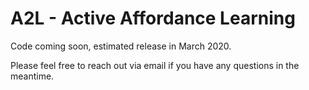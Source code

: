 # A2L - Active Affordance Learning
Code coming soon, estimated release in March 2020.

Please feel free to reach out via email if you have any questions in the meantime.